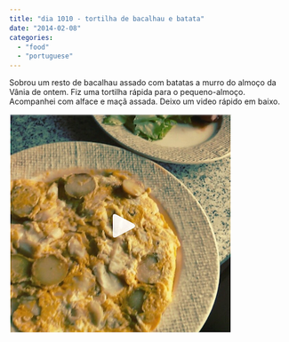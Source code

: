 ```yaml
---
title: "dia 1010 - tortilha de bacalhau e batata"
date: "2014-02-08"
categories: 
  - "food"
  - "portuguese"
---
```


Sobrou um resto de bacalhau assado com batatas a murro do almoço da Vânia de ontem. Fiz uma tortilha rápida para o pequeno-almoço. Acompanhei com alface e maçã assada. Deixo um video rápido em baixo.

  

[![](images/Captura+de+ecra%CC%83+2014-02-8,+a%CC%80s+11.06.29.png)](http://instagram.com/p/kJv4d0IXRz/)
